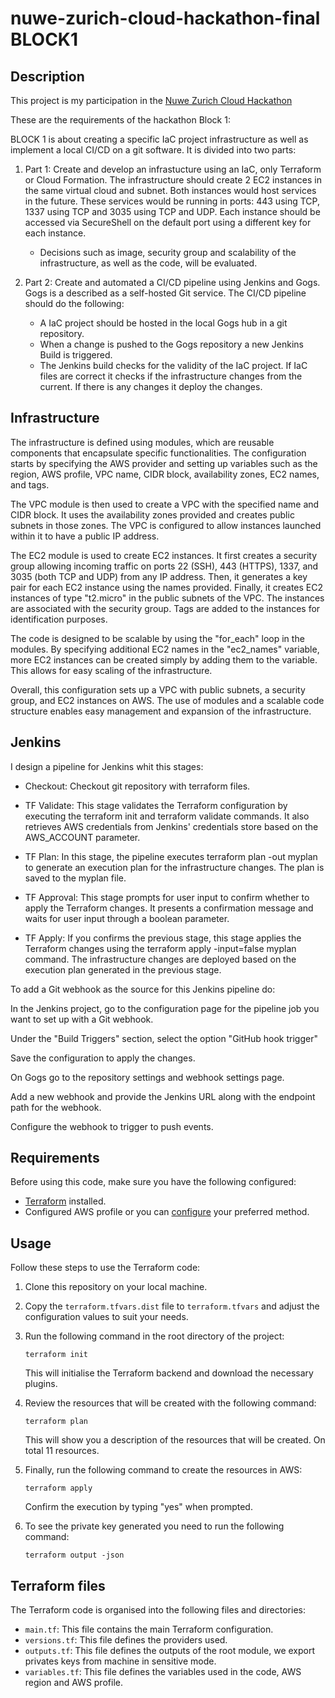 # nuwe-zurich-cloud-hackathon-final BLOCK1

## Description

This project is my participation in the [Nuwe Zurich Cloud Hackathon](https://nuwe.io/dev/competitions/zurich-cloud-hackathon/final-phase-cloud-challenge)

These are the requirements of the hackathon Block 1:

BLOCK 1 is about creating a specific IaC project infrastructure as well as implement a local CI/CD on a git software. It is divided into two parts:

1. Part 1: Create and develop an infrastucture using an IaC, only Terraform or Cloud Formation. The infrastructure should create 2 EC2 instances in the same virtual cloud and subnet. Both instances would host services in the future. These services would be running in ports: 443 using TCP, 1337 using TCP and 3035 using TCP and UDP. Each instance should be accessed via SecureShell on the default port using a different key for each instance.

   - Decisions such as image, security group and scalability of the infrastructure, as well as the code, will be evaluated.
2. Part 2: Create and automated a CI/CD pipeline using Jenkins and Gogs. Gogs is a described as a self-hosted Git service. The CI/CD pipeline should do the following:

   - A IaC project should be hosted in the local Gogs hub in a git repository.
   - When a change is pushed to the Gogs repository a new Jenkins Build is triggered.
   - The Jenkins build checks for the validity of the IaC project.
If IaC files are correct it checks if the infrastructure changes from the current.
If there is any changes it deploy the changes.


## Infrastructure

The infrastructure is defined using modules, which are reusable components that encapsulate specific functionalities. The configuration starts by specifying the AWS provider and setting up variables such as the region, AWS profile, VPC name, CIDR block, availability zones, EC2 names, and tags.

The VPC module is then used to create a VPC with the specified name and CIDR block. It uses the availability zones provided and creates public subnets in those zones. The VPC is configured to allow instances launched within it to have a public IP address.

The EC2 module is used to create EC2 instances. It first creates a security group allowing incoming traffic on ports 22 (SSH), 443 (HTTPS), 1337, and 3035 (both TCP and UDP) from any IP address. Then, it generates a key pair for each EC2 instance using the names provided. Finally, it creates EC2 instances of type "t2.micro" in the public subnets of the VPC. The instances are associated with the security group. Tags are added to the instances for identification purposes.

The code is designed to be scalable by using the "for_each" loop in the modules. By specifying additional EC2 names in the "ec2_names" variable, more EC2 instances can be created simply by adding them to the variable. This allows for easy scaling of the infrastructure.

Overall, this configuration sets up a VPC with public subnets, a security group, and EC2 instances on AWS. The use of modules and a scalable code structure enables easy management and expansion of the infrastructure.

## Jenkins

I design a pipeline for Jenkins whit this stages:

- Checkout: Checkout git repository with terraform files.
- TF Validate: This stage validates the Terraform configuration by executing the terraform init and terraform validate commands. It also retrieves AWS credentials from Jenkins' credentials store based on the AWS_ACCOUNT parameter.

- TF Plan: In this stage, the pipeline executes terraform plan -out myplan to generate an execution plan for the infrastructure changes. The plan is saved to the myplan file.

- TF Approval: This stage prompts for user input to confirm whether to apply the Terraform changes. It presents a confirmation message and waits for user input through a boolean parameter.

- TF Apply: If you confirms the previous stage, this stage applies the Terraform changes using the terraform apply -input=false myplan command. The infrastructure changes are deployed based on the execution plan generated in the previous stage.

To add a Git webhook as the source for this Jenkins pipeline do:

In the Jenkins project, go to the configuration page for the pipeline job you want to set up with a Git webhook.

Under the "Build Triggers" section, select the option "GitHub hook trigger"

Save the configuration to apply the changes.

On Gogs go to the repository settings and webhook settings page.

Add a new webhook and provide the Jenkins URL along with the endpoint path for the webhook.

Configure the webhook to trigger to push events.


## Requirements

Before using this code, make sure you have the following configured:

- [Terraform](https://www.terraform.io/downloads.html) installed.
- Configured AWS profile or you can [configure](https://registry.terraform.io/providers/hashicorp/aws/latest/docs#authentication-and-configuration) your preferred method.

## Usage

Follow these steps to use the Terraform code:

1. Clone this repository on your local machine.
2. Copy the `terraform.tfvars.dist` file to `terraform.tfvars` and adjust the configuration values to suit your needs.
3. Run the following command in the root directory of the project:

   ```shell
   terraform init
   ```

   This will initialise the Terraform backend and download the necessary plugins.

4. Review the resources that will be created with the following command:

   ```shell
   terraform plan
   ```

   This will show you a description of the resources that will be created. On total 11 resources.

5. Finally, run the following command to create the resources in AWS:

   ```shell
   terraform apply
   ```

   Confirm the execution by typing "yes" when prompted.

6. To see the private key generated you need to run the following command:
   ```shell
   terraform output -json
   ```


## Terraform files

The Terraform code is organised into the following files and directories:

- `main.tf`: This file contains the main Terraform configuration.
- `versions.tf`: This file defines the providers used.
- `outputs.tf`: This file defines the outputs of the root module, we export privates keys from machine in sensitive mode.
- `variables.tf`: This file defines the variables used in the code, AWS region and AWS profile.
